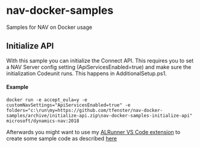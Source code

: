 # nav-docker-samples
Samples for NAV on Docker usage

## Initialize API
With this sample you can initialize the Connect API. This requires you to set a NAV Server config setting (ApiServicesEnabled=true) and make sure the initialization Codeunit runs. This happens in AdditionalSetup.ps1.

#### Example
```docker run -e accept_eula=y -e customNavSettings="ApiServicesEnabled=true" -e folders="c:\run\my=https://github.com/tfenster/nav-docker-samples/archive/initialize-api.zip\nav-docker-samples-initialize-api" microsoft/dynamics-nav:2018```

Afterwards you might want to use my [ALRunner VS Code extension](https://marketplace.visualstudio.com/items?itemName=tfenster.alrunner) to create some sample code as described [here](https://www.axians-infoma.de/navblog/quickstart-your-d365-nav-connect-api-usage/)
